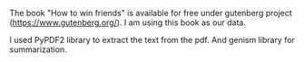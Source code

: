 The book "How to win friends" is available for free under gutenberg project (https://www.gutenberg.org/).
I am using this book as our data.

I used PyPDF2 library to extract the text from the pdf. And genism library for summarization.
